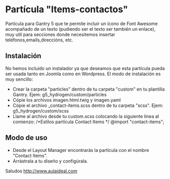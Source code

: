 # Partícula "Items-contactos"
Partícula para Gantry 5 que te permite incluir un ícono de Font Awesome acompañado de un texto (pudiendo ser el texto ser también un enlace), muy util para secciones donde necesitemos insertar teléfonos,emails,direccións, etc.

Instalación
-----------
No hemos incluido un instalador ya que deseamos que esta partícula pueda ser usada tanto en Joomla como en Wordpress. 
El modo de instalación es muy sencillo:

+ Crear la carpeta "particles" dentro de tu carpeta "custom" en tu plantilla Gantry. Ejem: g5_hydrogen/custom/particles
+ Cópie los archivos imagen.html.twig y imagen.yaml
+ Cópie el archivo _contact-items.scss dentro de tu carpeta "scss". Ejem: g5_hydrogen/custom/scss
+ Llame al archivo desde tu custom.scss colocando la siguiente linea al comienzo: 
  /*Estilos partícula Contact Items */
  @import "contact-items";


Modo de uso
-----------
+ Desde el Layout Manager encontrarás la partícula con el nombre "Contact Items". 
+ Arrástrala a tu  diseño y configúrala.

Saludos
http://www.aulaideal.com


